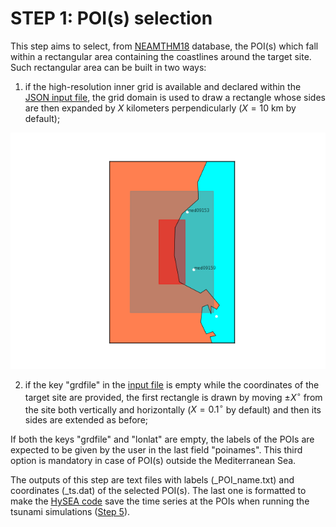 # **STEP 1: POI(s) selection**

This step aims to select, from <a href=../../background/neamthm18 target="_blank">NEAMTHM18</a> database, the POI(s) which fall within a rectangular area containing the coastlines around the target site. Such rectangular area can be built in two ways:

1. if the high-resolution inner grid is available and declared within the <a href=../../instructions/json_input target="_blank">JSON input file</a>, the grid domain is used to draw a rectangle whose sides are then expanded by $X$ kilometers perpendicularly ($X=10$ km by default);
<img src="../../images/Catania_map_POI.png"/>

2. if the key "grdfile" in the <a href="The-JSON-input-file" target="_blank"> input file</a> is empty while the coordinates of the target site are provided, the first rectangle is drawn by moving $\pm X^\circ$ from the site both vertically and horizontally ($X = 0.1^\circ$ by default) and then its sides are extended as before;

If both the keys "grdfile" and "lonlat" are empty, the labels of the POIs are expected to be given by the user in the last field "poinames". This third option is mandatory in case of POI(s) outside the Mediterranean Sea.
 
The outputs of this step are text files with labels (\_POI_name.txt) and coordinates (\_ts.dat) of the selected POI(s). The last one is formatted to make the <a href="Tsunami-HySEA" target="_blank">HySEA code</a> save the time series at the POIs when running the tsunami simulations (<a href="Tsunami-Numerical-Simulations" target="_blank">Step 5</a>).

